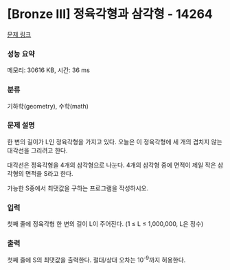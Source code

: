 # [Bronze III] 정육각형과 삼각형 - 14264 

[문제 링크](https://www.acmicpc.net/problem/14264) 

### 성능 요약

메모리: 30616 KB, 시간: 36 ms

### 분류

기하학(geometry), 수학(math)

### 문제 설명

<p style="user-select: auto;">한 변의 길이가 L인 정육각형을 가지고 있다. 오늘은 이 정육각형에 세 개의 겹치지 않는 대각선을 그리려고 한다.</p>

<p style="user-select: auto;">대각선은 정육각형을 4개의 삼각형으로 나눈다. 4개의 삼각형 중에 면적이 제일 작은 삼각형의 면적을 S라고 한다.</p>

<p style="user-select: auto;">가능한 S중에서 최댓값을 구하는 프로그램을 작성하시오.</p>

### 입력 

 <p style="user-select: auto;">첫째 줄에 정육각형 한 변의 길이 L이 주어진다. (1 ≤ L ≤ 1,000,000, L은 정수)</p>

### 출력 

 <p style="user-select: auto;">첫째 줄에 S의 최댓값을 출력한다. 절대/상대 오차는 10<sup style="user-select: auto;">-9</sup>까지 허용한다.</p>

